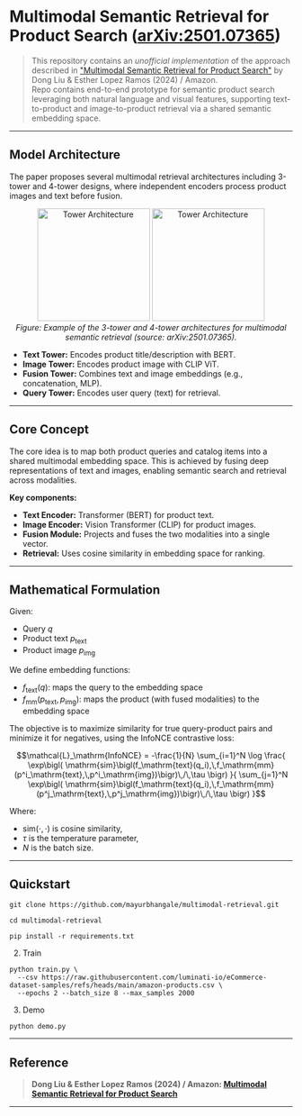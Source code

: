 # Multimodal Semantic Retrieval for Product Search ([arXiv:2501.07365](https://arxiv.org/abs/2501.07365))


> This repository contains an _unofficial implementation_ of the approach described in ["Multimodal Semantic Retrieval for Product Search"](https://arxiv.org/abs/2501.07365) by Dong Liu & Esther Lopez Ramos (2024) / Amazon.  
> Repo contains end-to-end prototype for semantic product search leveraging both natural language and visual features, supporting text-to-product and image-to-product retrieval via a shared semantic embedding space.

---

## Model Architecture

The paper proposes several multimodal retrieval architectures including 3-tower and 4-tower designs, where independent encoders process product images and text before fusion.

<div align="center">
  <img src="https://arxiv.org/html/2501.07365v3/extracted/6209627/figures/4tMMv2.png" alt="Tower Architecture" width="200"/>
  <img src="https://arxiv.org/html/2501.07365v3/extracted/6209627/figures/3tMMv2.png" alt="Tower Architecture" width="200"/>
  <br>
  <i>Figure: Example of the 3-tower and 4-tower architectures for multimodal semantic retrieval (source: arXiv:2501.07365).</i>
</div>

- **Text Tower:** Encodes product title/description with BERT.
- **Image Tower:** Encodes product image with CLIP ViT.
- **Fusion Tower:** Combines text and image embeddings (e.g., concatenation, MLP).
- **Query Tower:** Encodes user query (text) for retrieval.

---

## Core Concept

The core idea is to map both product queries and catalog items into a shared multimodal embedding space. This is achieved by fusing deep representations of text and images, enabling semantic search and retrieval across modalities.

**Key components:**
- **Text Encoder:** Transformer (BERT) for product text.
- **Image Encoder:** Vision Transformer (CLIP) for product images.
- **Fusion Module:** Projects and fuses the two modalities into a single vector.
- **Retrieval:** Uses cosine similarity in embedding space for ranking.

---

## Mathematical Formulation

Given:
- Query $q$
- Product text $p_\mathrm{text}$
- Product image $p_\mathrm{img}$

We define embedding functions:
- $f_\mathrm{text}(q)$: maps the query to the embedding space
- $f_\mathrm{mm}(p_\mathrm{text}, p_\mathrm{img})$: maps the product (with fused modalities) to the embedding space

The objective is to maximize similarity for true query-product pairs and minimize it for negatives, using the InfoNCE contrastive loss:

```math
\mathcal{L}_\mathrm{InfoNCE}
=
-\frac{1}{N} \sum_{i=1}^N \log
\frac{
    \exp\bigl(
      \mathrm{sim}\bigl(f_\mathrm{text}(q_i),\,f_\mathrm{mm}(p^i_\mathrm{text},\,p^i_\mathrm{img})\bigr)\,/\,\tau
    \bigr)
}{
    \sum_{j=1}^N \exp\bigl(
      \mathrm{sim}\bigl(f_\mathrm{text}(q_i),\,f_\mathrm{mm}(p^j_\mathrm{text},\,p^j_\mathrm{img})\bigr)\,/\,\tau
    \bigr)
}
```

Where:
- $\mathrm{sim}(\cdot, \cdot)$ is cosine similarity,
- $\tau$ is the temperature parameter,
- $N$ is the batch size.

---

## Quickstart

   ```
   git clone https://github.com/mayurbhangale/multimodal-retrieval.git
   ```

   ```
   cd multimodal-retrieval
   ```

   ```
   pip install -r requirements.txt
   ```

2. Train
```
python train.py \
  --csv https://raw.githubusercontent.com/luminati-io/eCommerce-dataset-samples/refs/heads/main/amazon-products.csv \
  --epochs 2 --batch_size 8 --max_samples 2000
```

3. Demo
```
python demo.py
```
---

## Reference

> **Dong Liu & Esther Lopez Ramos (2024) / Amazon: [Multimodal Semantic Retrieval for Product Search](https://arxiv.org/abs/2501.07365)**

---
